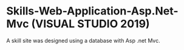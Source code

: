 # Skills-Web-Application-Asp.Net-Mvc (VISUAL STUDIO 2019)
A skill site was designed using a database with Asp .net Mvc.

